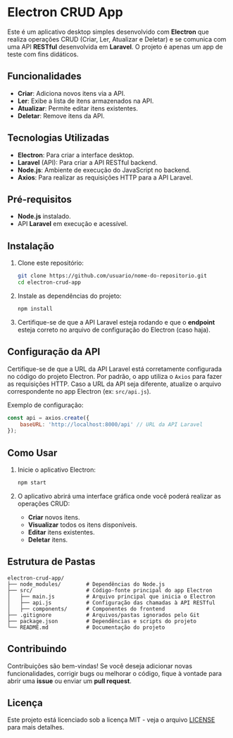 # Electron CRUD App

Este é um aplicativo desktop simples desenvolvido com **Electron** que realiza operações CRUD (Criar, Ler, Atualizar e Deletar) e se comunica com uma API **RESTful** desenvolvida em **Laravel**. O projeto é apenas um app de teste com fins didáticos.

## Funcionalidades

- **Criar**: Adiciona novos itens via a API.
- **Ler**: Exibe a lista de itens armazenados na API.
- **Atualizar**: Permite editar itens existentes.
- **Deletar**: Remove itens da API.

## Tecnologias Utilizadas

- **Electron**: Para criar a interface desktop.
- **Laravel** (API): Para criar a API RESTful backend.
- **Node.js**: Ambiente de execução do JavaScript no backend.
- **Axios**: Para realizar as requisições HTTP para a API Laravel.

## Pré-requisitos

- **Node.js** instalado.
- API **Laravel** em execução e acessível.

## Instalação

1. Clone este repositório:

   ```bash
   git clone https://github.com/usuario/nome-do-repositorio.git
   cd electron-crud-app
   ```

2. Instale as dependências do projeto:

   ```bash
   npm install
   ```

3. Certifique-se de que a API Laravel esteja rodando e que o **endpoint** esteja correto no arquivo de configuração do Electron (caso haja).

## Configuração da API

Certifique-se de que a URL da API Laravel está corretamente configurada no código do projeto Electron. Por padrão, o app utiliza o `Axios` para fazer as requisições HTTP. Caso a URL da API seja diferente, atualize o arquivo correspondente no app Electron (ex: `src/api.js`).

Exemplo de configuração:

```javascript
const api = axios.create({
    baseURL: 'http://localhost:8000/api' // URL da API Laravel
});
```

## Como Usar

1. Inicie o aplicativo Electron:

   ```bash
   npm start
   ```

2. O aplicativo abrirá uma interface gráfica onde você poderá realizar as operações CRUD:
   - **Criar** novos itens.
   - **Visualizar** todos os itens disponíveis.
   - **Editar** itens existentes.
   - **Deletar** itens.

## Estrutura de Pastas

```plaintext
electron-crud-app/
├── node_modules/        # Dependências do Node.js
├── src/                 # Código-fonte principal do app Electron
│   ├── main.js          # Arquivo principal que inicia o Electron
│   ├── api.js           # Configuração das chamadas à API RESTful
│   ├── components/      # Componentes do frontend
├── .gitignore           # Arquivos/pastas ignorados pelo Git
├── package.json         # Dependências e scripts do projeto
└── README.md            # Documentação do projeto
```

## Contribuindo

Contribuições são bem-vindas! Se você deseja adicionar novas funcionalidades, corrigir bugs ou melhorar o código, fique à vontade para abrir uma **issue** ou enviar um **pull request**.

## Licença

Este projeto está licenciado sob a licença MIT - veja o arquivo [LICENSE](LICENSE) para mais detalhes.
